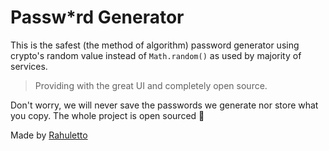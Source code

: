 # Passw*rd Generator
This is the safest (the method of algorithm) password generator using crypto's random value instead of `Math.random()` as used by majority of services.

> Providing with the great UI and completely open source.

Don't worry, we will never save the passwords we generate nor store what you copy. The whole project is open sourced 🎊

Made by [Rahuletto](https://rahuletto.thedev.id)